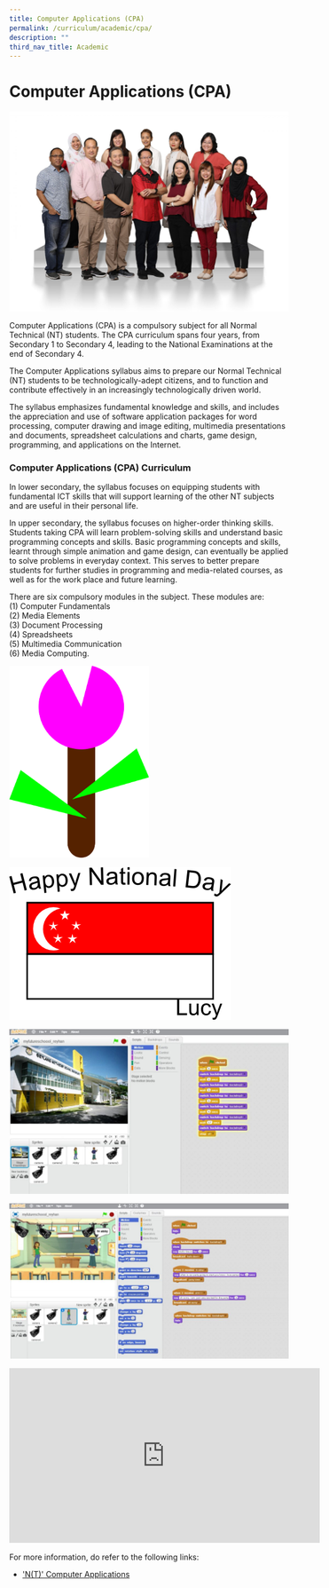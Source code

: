 ```yaml
---
title: Computer Applications (CPA)
permalink: /curriculum/academic/cpa/
description: ""
third_nav_title: Academic
---
```

# **Computer Applications (CPA)**

![](/images/Aesthetics-Craft-N-Technology-1536x1097.jpg)

Computer Applications (CPA) is a compulsory subject for all Normal Technical (NT) students. The CPA curriculum spans four years, from Secondary 1 to Secondary 4, leading to the National Examinations at the end of Secondary 4.

The Computer Applications syllabus aims to prepare our Normal Technical (NT) students to be technologically-adept citizens, and to function and contribute effectively in an increasingly technologically driven world.

The syllabus emphasizes fundamental knowledge and skills, and includes the appreciation and use of software application packages for word processing, computer drawing and image editing, multimedia presentations and documents, spreadsheet calculations and charts, game design, programming, and applications on the Internet.

### Computer Applications (CPA) Curriculum

In lower secondary, the syllabus focuses on equipping students with fundamental ICT skills that will support learning of the other NT subjects and are useful in their personal life.

In upper secondary, the syllabus focuses on higher-order thinking skills. Students taking CPA will learn problem-solving skills and understand basic programming concepts and skills. Basic programming concepts and skills, learnt through simple animation and game design, can eventually be applied to solve problems in everyday context. This serves to better prepare students for further studies in programming and media-related courses, as well as for the work place and future learning.

There are six compulsory modules in the subject. These modules are:  
(1) Computer Fundamentals   
(2) Media Elements  
(3) Document Processing  
(4) Spreadsheets  
(5) Multimedia Communication   
(6) Media Computing.

<img src="/images/inkscape_01_Lucy-Liew-F11.png" 
     style="width:50%">
		 
![](/images/Inkscape_02_Lucy-Liew-F11.png)

![](/images/CPA-Website-01-1024x604.jpg)

![](/images/CPA-Website-02-1024x568.jpg)

<iframe width="560" height="315" src="https://www.youtube.com/embed/2Jxwx2-flz4" title="YouTube video player" frameborder="0" allow="accelerometer; autoplay; clipboard-write; encrypted-media; gyroscope; picture-in-picture" allowfullscreen></iframe>

For more information, do refer to the following links:

*   ['N(T)' Computer Applications](/files/7018_y22_sy.pdf)